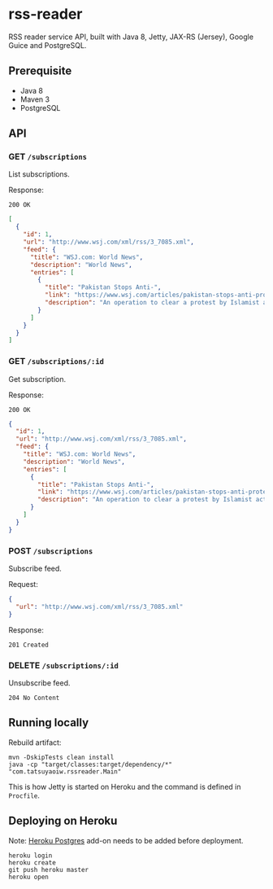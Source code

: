 # rss-reader

RSS reader service API, built with Java 8, Jetty, JAX-RS (Jersey), Google Guice and PostgreSQL.

## Prerequisite

- Java 8
- Maven 3
- PostgreSQL

## API

### GET `/subscriptions`

List subscriptions.

Response:

```
200 OK
```

```json
[
  {
    "id": 1,
    "url": "http://www.wsj.com/xml/rss/3_7085.xml",
    "feed": {
      "title": "WSJ.com: World News",
      "description": "World News",
      "entries": [
        {
          "title": "Pakistan Stops Anti-",
          "link": "https://www.wsj.com/articles/pakistan-stops-anti-protest-operation-after-deadly-clashes-1511690273?mod=fox_australian",
          "description": "An operation to clear a protest by Islamist activists in the capital was on hold Sunday morning after at least seven people were killed and "
        }
      ]
    }
  }
]
```

### GET `/subscriptions/:id`

Get subscription.

Response:

```
200 OK
```

```json
{
  "id": 1,
  "url": "http://www.wsj.com/xml/rss/3_7085.xml",
  "feed": {
    "title": "WSJ.com: World News",
    "description": "World News",
    "entries": [
      {
        "title": "Pakistan Stops Anti-",
        "link": "https://www.wsj.com/articles/pakistan-stops-anti-protest-operation-after-deadly-clashes-1511690273?mod=fox_australian",
        "description": "An operation to clear a protest by Islamist activists in the capital was on hold Sunday morning after at least seven people were killed and "
      }
    ]
  }
}
```

### POST `/subscriptions`

Subscribe feed.

Request:

```json
{
  "url": "http://www.wsj.com/xml/rss/3_7085.xml"
}
```

Response:

```
201 Created
```

### DELETE `/subscriptions/:id`

Unsubscribe feed.

```
204 No Content
```

## Running locally

Rebuild artifact:

```
mvn -DskipTests clean install
java -cp "target/classes:target/dependency/*" "com.tatsuyaoiw.rssreader.Main"
```

This is how Jetty is started on Heroku and the command is defined in `Procfile`.

## Deploying on Heroku

Note: [Heroku Postgres](https://devcenter.heroku.com/articles/heroku-postgresql) add-on needs to be added before deployment.

```
heroku login
heroku create
git push heroku master
heroku open
```

